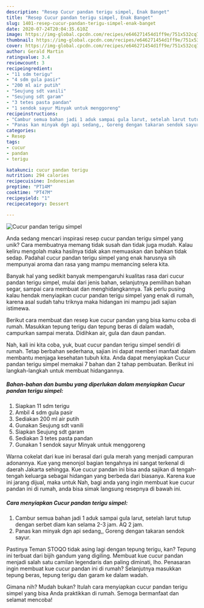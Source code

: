 ```yaml
---
description: "Resep Cucur pandan terigu simpel, Enak Banget"
title: "Resep Cucur pandan terigu simpel, Enak Banget"
slug: 1401-resep-cucur-pandan-terigu-simpel-enak-banget
date: 2020-07-24T20:04:35.610Z
image: https://img-global.cpcdn.com/recipes/e646271454d1ff9e/751x532cq70/cucur-pandan-terigu-simpel-foto-resep-utama.jpg
thumbnail: https://img-global.cpcdn.com/recipes/e646271454d1ff9e/751x532cq70/cucur-pandan-terigu-simpel-foto-resep-utama.jpg
cover: https://img-global.cpcdn.com/recipes/e646271454d1ff9e/751x532cq70/cucur-pandan-terigu-simpel-foto-resep-utama.jpg
author: Gerald Martin
ratingvalue: 3.4
reviewcount: 3
recipeingredient:
- "11 sdm terigu"
- "4 sdm gula pasir"
- "200 ml air putih"
- "Seujung sdt vanili"
- "Seujung sdt garam"
- "3 tetes pasta pandan"
- "1 sendok sayur Minyak untuk menggoreng"
recipeinstructions:
- "Cambur semua bahan jadi 1 aduk sampai gula larut, setelah larut tutup dengan serbet diam kan selama 2-3 jam. AQ 2 jam."
- "Panas kan minyak dgn api sedang,, Goreng dengan takaran sendok sayur."
categories:
- Resep
tags:
- cucur
- pandan
- terigu

katakunci: cucur pandan terigu 
nutrition: 294 calories
recipecuisine: Indonesian
preptime: "PT14M"
cooktime: "PT47M"
recipeyield: "1"
recipecategory: Dessert

---
```



![Cucur pandan terigu simpel](https://img-global.cpcdn.com/recipes/e646271454d1ff9e/751x532cq70/cucur-pandan-terigu-simpel-foto-resep-utama.jpg)

Anda sedang mencari inspirasi resep cucur pandan terigu simpel yang unik? Cara membuatnya memang tidak susah dan tidak juga mudah. Kalau keliru mengolah maka hasilnya tidak akan memuaskan dan bahkan tidak sedap. Padahal cucur pandan terigu simpel yang enak harusnya sih mempunyai aroma dan rasa yang mampu memancing selera kita.

Banyak hal yang sedikit banyak mempengaruhi kualitas rasa dari cucur pandan terigu simpel, mulai dari jenis bahan, selanjutnya pemilihan bahan segar, sampai cara membuat dan menghidangkannya. Tak perlu pusing kalau hendak menyiapkan cucur pandan terigu simpel yang enak di rumah, karena asal sudah tahu triknya maka hidangan ini mampu jadi sajian istimewa.

Berikut cara membuat dan resep kue cucur pandan yang bisa kamu coba di rumah. Masukkan tepung terigu dan tepung beras di dalam wadah, campurkan sampai merata. Didihkan air, gula dan daun pandan.


Nah, kali ini kita coba, yuk, buat cucur pandan terigu simpel sendiri di rumah. Tetap berbahan sederhana, sajian ini dapat memberi manfaat dalam membantu menjaga kesehatan tubuh kita. Anda dapat menyiapkan Cucur pandan terigu simpel memakai 7 bahan dan 2 tahap pembuatan. Berikut ini langkah-langkah untuk membuat hidangannya.

<!--inarticleads1-->

##### Bahan-bahan dan bumbu yang diperlukan dalam menyiapkan Cucur pandan terigu simpel:

1. Siapkan 11 sdm terigu
1. Ambil 4 sdm gula pasir
1. Sediakan 200 ml air putih
1. Gunakan Seujung sdt vanili
1. Siapkan Seujung sdt garam
1. Sediakan 3 tetes pasta pandan
1. Gunakan 1 sendok sayur Minyak untuk menggoreng


Warna cokelat dari kue ini berasal dari gula merah yang menjadi campuran adonannya. Kue yang menonjol bagian tengahnya ini sangat terkenal di daerah Jakarta sehingga. Kue cucur pandan ini bisa anda sajikan di tengah-tengah keluarga sebagai hidangan yang berbeda dari biasanya. Karena kue ini jarang dijual, maka untuk Nah, bagi anda yang ingin membuat kue cucur pandan ini di rumah, anda bisa simak langsung resepnya di bawah ini. 

<!--inarticleads2-->

##### Cara menyiapkan Cucur pandan terigu simpel:

1. Cambur semua bahan jadi 1 aduk sampai gula larut, setelah larut tutup dengan serbet diam kan selama 2-3 jam. AQ 2 jam.
1. Panas kan minyak dgn api sedang,, Goreng dengan takaran sendok sayur.


Pastinya Teman STOQO tidak asing lagi dengan tepung terigu, kan? Tepung ini terbuat dari bijih gandum yang digiling. Membuat kue cucur pandan menjadi salah satu camilan legendaris dan paling diminati, lho. Penasaran ingin membuat kue cucur pandan ini di rumah? Selanjutnya masukkan tepung beras, tepung terigu dan garam ke dalam wadah. 

Gimana nih? Mudah bukan? Itulah cara menyiapkan cucur pandan terigu simpel yang bisa Anda praktikkan di rumah. Semoga bermanfaat dan selamat mencoba!
